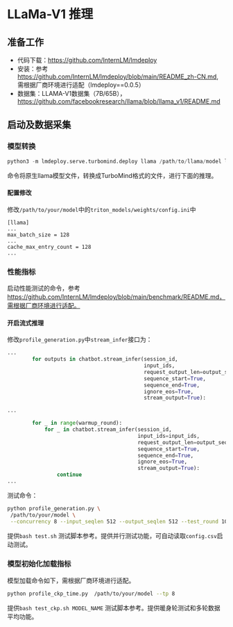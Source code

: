 # LLaMa-V1 推理


## 准备工作

- 代码下载：https://github.com/InternLM/lmdeploy
- 安装：参考 https://github.com/InternLM/lmdeploy/blob/main/README_zh-CN.md, 需根据厂商环境进行适配（lmdeploy==0.0.5）
- 数据集：LLAMA-V1数据集（7B/65B），https://github.com/facebookresearch/llama/blob/llama_v1/README.md



## 启动及数据采集

### 模型转换

```python
python3 -m lmdeploy.serve.turbomind.deploy llama /path/to/llama/model llama /path/to/tokenizer.model /path/to/your/model

```
命令将原生llama模型文件，转换成TurboMind格式的文件，进行下面的推理。

#### 配置修改
修改`/path/to/your/model`中的`triton_models/weights/config.ini`中
```
[llama]
...
max_batch_size = 128
...
cache_max_entry_count = 128
...
```


### 性能指标
启动性能测试的命令，参考 https://github.com/InternLM/lmdeploy/blob/main/benchmark/README.md，需根据厂商环境进行适配。

#### 开启流式推理
修改`profile_generation.py`中`stream_infer`接口为：
```python
...
        for outputs in chatbot.stream_infer(session_id,
                                            input_ids,
                                            request_output_len=output_seqlen,
                                            sequence_start=True,
                                            sequence_end=True,
                                            ignore_eos=True,
                                            stream_output=True):

...

        for _ in range(warmup_round):
            for _ in chatbot.stream_infer(session_id,
                                          input_ids=input_ids,
                                          request_output_len=output_seqlen,
                                          sequence_start=True,
                                          sequence_end=True,
                                          ignore_eos=True,
                                          stream_output=True):
                continue
...

```

测试命令：

```bash
python profile_generation.py \
 /path/to/your/model \
 --concurrency 8 --input_seqlen 512 --output_seqlen 512 --test_round 10 --tp 8

```
提供`bash test.sh` 测试脚本参考。提供并行测试功能，可自动读取`config.csv`启动测试。



### 模型初始化加载指标
模型加载命令如下，需根据厂商环境进行适配。
```bash
python profile_ckp_time.py  /path/to/your/model --tp 8
```

提供`bash test_ckp.sh MODEL_NAME` 测试脚本参考。提供暖身轮测试和多轮数据平均功能。


